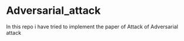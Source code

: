 # Adversarial_attack
In this repo i have tried to implement the paper of Attack of Adversarial attack
